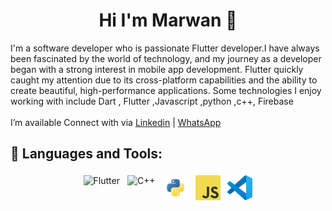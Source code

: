 <h1 align="center">Hi I'm Marwan 👋</h1>
<p align="center"> 
 <a href="https://www.linkedin.com/in/marwan-salem-016a83228/"></a>
 <a href="https://api.whatsapp.com/send/?phone=201274087424&text&type=phone_number&app_absent=0"></a>
 <a href="https://"marwansalem0127408742@gmail.com></a>
</p>
<a href="https://t4.ftcdn.net/jpg/01/35/92/85/360_F_135928597_xU5EzKq6vpOeXPX5vsbI48zfVVkSRlrF.jpg"align="right"width="25%"></a>


I'm a software developer who is passionate Flutter developer.I have always been fascinated by the world of technology, and my journey as a developer began with a strong interest in mobile app development. Flutter quickly caught my attention due to its cross-platform capabilities and the ability to create beautiful, high-performance applications. Some technologies I enjoy working with include Dart , Flutter ,Javascript ,python ,c++, Firebase 
<br>
<br>
I’m available Connect with via  <a href="https://www.linkedin.com/in/marwan-salem-016a83228/">Linkedin</a> | <a href="https://www.linkedin.com/in/marwan-salem-016a83228/"> WhatsApp</a> 

## 🧰 Languages and Tools:
<p align="center">
 <img src="https://raw.githubusercontent.com/flutter/website/master/src/_assets/image/flutter-lockup.png" alt="Flutter" height="40" style="vertical-align:top; margin:4px">
<img src="https://raw.githubusercontent.com/isocpp/logos/master/cpp_logo.png" alt="C++" height="40" style="vertical-align:top; margin:4px">

<img src="https://raw.githubusercontent.com/github/explore/80688e429a7d4ef2fca1e82350fe8e3517d3494d/topics/python/python.png" alt="Python" height="40" style="vertical-align:top; margin:4px">
<img src="https://raw.githubusercontent.com/github/explore/80688e429a7d4ef2fca1e82350fe8e3517d3494d/topics/javascript/javascript.png" alt="Javascript" height="40" style="vertical-align:top; margin:4px">
<img src="https://raw.githubusercontent.com/github/explore/80688e429a7d4ef2fca1e82350fe8e3517d3494d/topics/visual-studio-code/visual-studio-code.png" alt="VS Code" height="40" style="vertical-align:top; margin:4px">
</p>

<!--
**Marwansalem122/Marwansalem122** is a ✨ _special_ ✨ repository because its `README.md` (this file) appears on your GitHub profile.

Here are some ideas to get you started:

- 🔭 I’m currently working on ...
- 🌱 I’m currently learning ...
- 👯 I’m looking to collaborate on ...
- 🤔 I’m looking for help with ...
- 💬 Ask me about ...
- 📫 How to reach me: ...
- 😄 Pronouns: ...
- ⚡ Fun fact: ...
-->
